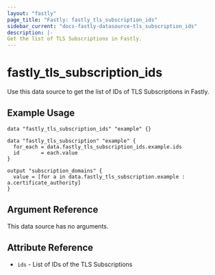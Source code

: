 ```yaml
---
layout: "fastly"
page_title: "Fastly: fastly_tls_subscription_ids"
sidebar_current: "docs-fastly-datasource-tls_subscription_ids"
description: |-
Get the list of TLS Subscriptions in Fastly.
---
```


# fastly_tls_subscription_ids

Use this data source to get the list of IDs of TLS Subscriptions in Fastly.

## Example Usage

```hcl
data "fastly_tls_subscription_ids" "example" {}

data "fastly_tls_subscription" "example" {
  for_each = data.fastly_tls_subscription_ids.example.ids
  id       = each.value
}

output "subscription_domains" {
  value = [for a in data.fastly_tls_subscription.example : a.certificate_authority]
}
```

## Argument Reference

This data source has no arguments.

## Attribute Reference

* `ids` - List of IDs of the TLS Subscriptions
